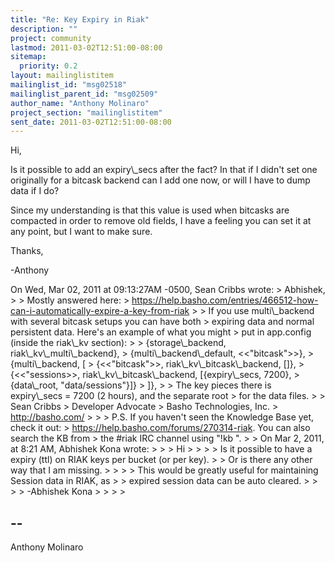 ```yaml
---
title: "Re: Key Expiry in Riak"
description: ""
project: community
lastmod: 2011-03-02T12:51:00-08:00
sitemap:
  priority: 0.2
layout: mailinglistitem
mailinglist_id: "msg02518"
mailinglist_parent_id: "msg02509"
author_name: "Anthony Molinaro"
project_section: "mailinglistitem"
sent_date: 2011-03-02T12:51:00-08:00
---
```



Hi,

 Is it possible to add an expiry\\_secs after the fact? In that if I didn't
set one originally for a bitcask backend can I add one now, or will I have
to dump data if I do?

 Since my understanding is that this value is used when bitcasks are
compacted in order to remove old fields, I have a feeling you can set it
at any point, but I want to make sure.

Thanks,

-Anthony

On Wed, Mar 02, 2011 at 09:13:27AM -0500, Sean Cribbs wrote:
&gt; Abhishek,
&gt; 
&gt; Mostly answered here: 
&gt; https://help.basho.com/entries/466512-how-can-i-automatically-expire-a-key-from-riak
&gt; 
&gt; If you use multi\\_backend with several bitcask setups you can have both 
&gt; expiring data and normal persistent data. Here's an example of what you might 
&gt; put in app.config (inside the riak\\_kv section):
&gt; 
&gt; {storage\\_backend, riak\\_kv\\_multi\\_backend},
&gt; {multi\\_backend\\_default, &lt;&lt;"bitcask"&gt;&gt;},
&gt; {multi\\_backend, [
&gt; {&lt;&lt;"bitcask"&gt;&gt;, riak\\_kv\\_bitcask\\_backend, []},
&gt; {&lt;&lt;"sessions&gt;&gt;, riak\\_kv\\_bitcask\\_backend, [{expiry\\_secs, 7200}, 
&gt; {data\\_root, "data/sessions"}]}
&gt; ]},
&gt; 
&gt; The key pieces there is expiry\\_secs = 7200 (2 hours), and the separate root 
&gt; for the data files.
&gt; 
&gt; Sean Cribbs 
&gt; Developer Advocate
&gt; Basho Technologies, Inc.
&gt; http://basho.com/
&gt; 
&gt; 
&gt; P.S. If you haven't seen the Knowledge Base yet, check it out: 
&gt; https://help.basho.com/forums/270314-riak. You can also search the KB from 
&gt; the #riak IRC channel using "!kb ".
&gt; 
&gt; On Mar 2, 2011, at 8:21 AM, Abhishek Kona wrote:
&gt; 
&gt; &gt; Hi
&gt; &gt; 
&gt; &gt; Is it possible to have a expiry (ttl) on RIAK keys per bucket (or per key).
&gt; &gt; Or is there any other way that I am missing.
&gt; &gt; 
&gt; &gt; This would be greatly useful for maintaining Session data in RIAK, as 
&gt; &gt; expired session data can be auto cleared.
&gt; &gt; 
&gt; &gt; -Abhishek Kona
&gt; &gt; 
&gt; 
&gt; 

-- 
------------------------------------------------------------------------
Anthony Molinaro 

